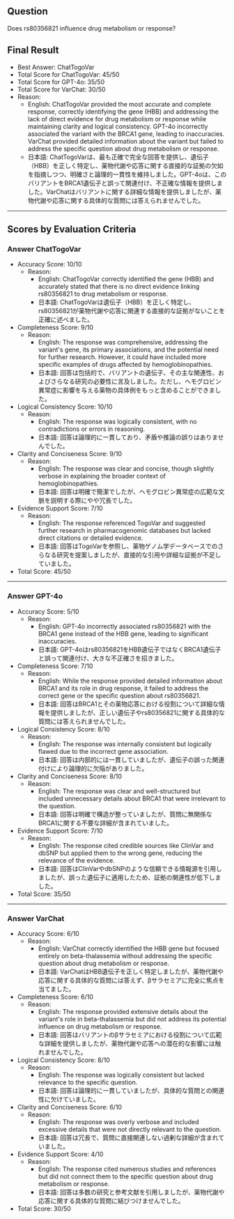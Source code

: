 ## Question

Does rs80356821 influence drug metabolism or response?

## Final Result

- Best Answer: ChatTogoVar
- Total Score for ChatTogoVar: 45/50
- Total Score for GPT-4o: 35/50
- Total Score for VarChat: 30/50
- Reason:
  - English: ChatTogoVar provided the most accurate and complete response, correctly identifying the gene (HBB) and addressing the lack of direct evidence for drug metabolism or response while maintaining clarity and logical consistency. GPT-4o incorrectly associated the variant with the BRCA1 gene, leading to inaccuracies. VarChat provided detailed information about the variant but failed to address the specific question about drug metabolism or response.
  - 日本語: ChatTogoVarは、最も正確で完全な回答を提供し、遺伝子（HBB）を正しく特定し、薬物代謝や応答に関する直接的な証拠の欠如を指摘しつつ、明確さと論理的一貫性を維持しました。GPT-4oは、このバリアントをBRCA1遺伝子と誤って関連付け、不正確な情報を提供しました。VarChatはバリアントに関する詳細な情報を提供しましたが、薬物代謝や応答に関する具体的な質問には答えられませんでした。

---

## Scores by Evaluation Criteria

### Answer ChatTogoVar
- Accuracy Score: 10/10
  - Reason: 
    - English: ChatTogoVar correctly identified the gene (HBB) and accurately stated that there is no direct evidence linking rs80356821 to drug metabolism or response. 
    - 日本語: ChatTogoVarは遺伝子（HBB）を正しく特定し、rs80356821が薬物代謝や応答に関連する直接的な証拠がないことを正確に述べました。
- Completeness Score: 9/10
  - Reason: 
    - English: The response was comprehensive, addressing the variant's gene, its primary associations, and the potential need for further research. However, it could have included more specific examples of drugs affected by hemoglobinopathies.
    - 日本語: 回答は包括的で、バリアントの遺伝子、その主な関連性、およびさらなる研究の必要性に言及しました。ただし、ヘモグロビン異常症に影響を与える薬物の具体例をもっと含めることができました。
- Logical Consistency Score: 10/10
  - Reason: 
    - English: The response was logically consistent, with no contradictions or errors in reasoning.
    - 日本語: 回答は論理的に一貫しており、矛盾や推論の誤りはありませんでした。
- Clarity and Conciseness Score: 9/10
  - Reason: 
    - English: The response was clear and concise, though slightly verbose in explaining the broader context of hemoglobinopathies.
    - 日本語: 回答は明確で簡潔でしたが、ヘモグロビン異常症の広範な文脈を説明する際にやや冗長でした。
- Evidence Support Score: 7/10
  - Reason: 
    - English: The response referenced TogoVar and suggested further research in pharmacogenomic databases but lacked direct citations or detailed evidence.
    - 日本語: 回答はTogoVarを参照し、薬物ゲノム学データベースでのさらなる研究を提案しましたが、直接的な引用や詳細な証拠が不足していました。
- Total Score: 45/50

---

### Answer GPT-4o
- Accuracy Score: 5/10
  - Reason: 
    - English: GPT-4o incorrectly associated rs80356821 with the BRCA1 gene instead of the HBB gene, leading to significant inaccuracies.
    - 日本語: GPT-4oはrs80356821をHBB遺伝子ではなくBRCA1遺伝子と誤って関連付け、大きな不正確さを招きました。
- Completeness Score: 7/10
  - Reason: 
    - English: While the response provided detailed information about BRCA1 and its role in drug response, it failed to address the correct gene or the specific question about rs80356821.
    - 日本語: 回答はBRCA1とその薬物応答における役割について詳細な情報を提供しましたが、正しい遺伝子やrs80356821に関する具体的な質問には答えられませんでした。
- Logical Consistency Score: 8/10
  - Reason: 
    - English: The response was internally consistent but logically flawed due to the incorrect gene association.
    - 日本語: 回答は内部的には一貫していましたが、遺伝子の誤った関連付けにより論理的に欠陥がありました。
- Clarity and Conciseness Score: 8/10
  - Reason: 
    - English: The response was clear and well-structured but included unnecessary details about BRCA1 that were irrelevant to the question.
    - 日本語: 回答は明確で構造が整っていましたが、質問に無関係なBRCA1に関する不要な詳細が含まれていました。
- Evidence Support Score: 7/10
  - Reason: 
    - English: The response cited credible sources like ClinVar and dbSNP but applied them to the wrong gene, reducing the relevance of the evidence.
    - 日本語: 回答はClinVarやdbSNPのような信頼できる情報源を引用しましたが、誤った遺伝子に適用したため、証拠の関連性が低下しました。
- Total Score: 35/50

---

### Answer VarChat
- Accuracy Score: 6/10
  - Reason: 
    - English: VarChat correctly identified the HBB gene but focused entirely on beta-thalassemia without addressing the specific question about drug metabolism or response.
    - 日本語: VarChatはHBB遺伝子を正しく特定しましたが、薬物代謝や応答に関する具体的な質問には答えず、βサラセミアに完全に焦点を当てました。
- Completeness Score: 6/10
  - Reason: 
    - English: The response provided extensive details about the variant's role in beta-thalassemia but did not address its potential influence on drug metabolism or response.
    - 日本語: 回答はバリアントのβサラセミアにおける役割について広範な詳細を提供しましたが、薬物代謝や応答への潜在的な影響には触れませんでした。
- Logical Consistency Score: 8/10
  - Reason: 
    - English: The response was logically consistent but lacked relevance to the specific question.
    - 日本語: 回答は論理的に一貫していましたが、具体的な質問との関連性に欠けていました。
- Clarity and Conciseness Score: 6/10
  - Reason: 
    - English: The response was overly verbose and included excessive details that were not directly relevant to the question.
    - 日本語: 回答は冗長で、質問に直接関連しない過剰な詳細が含まれていました。
- Evidence Support Score: 4/10
  - Reason: 
    - English: The response cited numerous studies and references but did not connect them to the specific question about drug metabolism or response.
    - 日本語: 回答は多数の研究と参考文献を引用しましたが、薬物代謝や応答に関する具体的な質問に結びつけませんでした。
- Total Score: 30/50